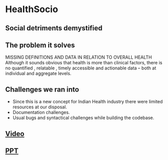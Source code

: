 # HealthSocio

## Social detriments demystified

## The problem it solves
MISSING DEFINITIONS AND DATA IN RELATION TO OVERALL HEALTH
Although it sounds obvious that health is more than clinical factors, there is no quantified , relatable , timely accessible and actionable data – both at individual and aggregate levels.

## Challenges we ran into
- Since this is a new concept for Indian Health industry there were limited resources at our disposal.
- Documentation challenges.
- Usual bugs and syntactical challenges while building the codebase.

## [Video](https://drive.google.com/drive/folders/1_Pj2xaJQJN0Lw6UbYVHUBjD8j2OfZqp_?usp=sharing) 
## [PPT](https://drive.google.com/file/d/1PV29CZEbPqpoixbN-k1M0U2zFsywfPCE/view?usp=sharing)  
